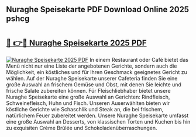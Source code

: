 ## Nuraghe Speisekarte PDF Download Online 2025 pshcg

# <h2><a href="http://gc90sf.nevu.top/?p=Nuraghe+Speisekarte">🔗 👉🔴 Nuraghe Speisekarte 2025 PDF</a></h2>

[![Nuraghe Speisekarte 2025 PDF](https://i.imgur.com/dBaPXMq.png)](http://gc90sf.nevu.top/?p=Nuraghe+Speisekarte)
In einem Restaurant oder Café bietet das Menü nicht nur eine Liste der angebotenen Gerichte, sondern auch die Möglichkeit, ein köstliches und für Ihren Geschmack geeignetes Gericht zu wählen. Auf der Nuraghe Speisekarte unserer Cafeteria finden Sie eine große Auswahl an frischem Gemüse und Obst, mit denen Sie leichte und frische Salate zubereiten können. Für Fleischliebhaber bietet unsere Nuraghe Speisekarte eine große Auswahl an Gerichten: Rindfleisch, Schweinefleisch, Huhn und Fisch. Unseren Auserwählten bieten wir köstliche Gerichte wie Schaschlik und Steak an, die bei frischem, natürlichem Feuer zubereitet werden. Unsere Nuraghe Speisekarte umfasst eine große Auswahl an Desserts, von klassischen Torten und Kuchen bis hin zu exquisiten Crème Brûlée und Schokoladenüberraschungen.
